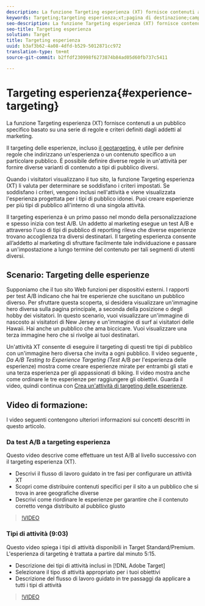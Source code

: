 ```yaml
---
description: La funzione Targeting esperienza (XT) fornisce contenuti a un pubblico specifico basato su una serie di regole e criteri definiti dagli addetti al marketing.
keywords: Targeting;targeting esperienza;xt;pagina di destinazione;campagna pagina di destinazione
seo-description: La funzione Targeting esperienza (XT) fornisce contenuti a un pubblico specifico basato su una serie di regole e criteri definiti dagli addetti al marketing.
seo-title: Targeting esperienza
solution: Target
title: Targeting esperienza
uuid: b3af3b62-4a08-4dfd-b529-5012871cc972
translation-type: tm+mt
source-git-commit: b2ffdf230998f6273874b84ad05d60fb737c5411

---
```



# Targeting esperienza{#experience-targeting}

La funzione Targeting esperienza (XT) fornisce contenuti a un pubblico specifico basato su una serie di regole e criteri definiti dagli addetti al marketing.

Il targeting delle esperienze, incluso [il geotargeting](/help/c-target/c-audiences/c-target-rules/geo.md), è utile per definire regole che indirizzano un&#39;esperienza o un contenuto specifico a un particolare pubblico. È possibile definire diverse regole in un&#39;attività per fornire diverse varianti di contenuto a tipi di pubblico diversi.

Quando i visitatori visualizzano il tuo sito, la funzione Targeting esperienza (XT) li valuta per determinare se soddisfano i criteri impostati. Se soddisfano i criteri, vengono inclusi nell&#39;attività e viene visualizzata l&#39;esperienza progettata per i tipi di pubblico idonei. Puoi creare esperienze per più tipi di pubblico all&#39;interno di una singola attività.

Il targeting esperienza è un primo passo nel mondo della personalizzazione e spesso inizia con test A/B. Un addetto al marketing esegue un test A/B e attraverso l&#39;uso di tipi di pubblico di reporting rileva che diverse esperienze trovano accoglienza tra diversi destinatari. Il targeting esperienza consente all’addetto al marketing di sfruttare facilmente tale individuazione e passare a un&#39;impostazione a lungo termine del contenuto per tali segmenti di utenti diversi.

## Scenario: Targeting delle esperienze

Supponiamo che il tuo sito Web funzioni per dispositivi esterni. I rapporti per test A/B indicano che hai tre esperienze che suscitano un pubblico diverso. Per sfruttare questa scoperta, si desidera visualizzare un&#39;immagine hero diversa sulla pagina principale, a seconda della posizione o degli hobby dei visitatori. In questo scenario, vuoi visualizzare un&#39;immagine di nascosto ai visitatori di New Jersey e un&#39;immagine di surf ai visitatori delle Hawaii. Hai anche un pubblico che ama biccicare. Vuoi visualizzare una terza immagine hero che si rivolge ai tuoi destinatari.

Un&#39;attività XT consente di eseguire il targeting di questi tre tipi di pubblico con un&#39;immagine hero diversa che invita a ogni pubblico. Il video seguente *, Da A/B Testing to Experience Targeting (Test* A/B per l&#39;esperienza delle esperienze) mostra come creare esperienze mirate per entrambi gli stati e una terza esperienza per gli appassionati di biking. Il video mostra anche come ordinare le tre esperienze per raggiungere gli obiettivi. Guarda il video, quindi continua con [Crea un&#39;attività di targeting delle esperienze](/help/c-activities/t-experience-target/t-xt-create/xt-create.md).

## Video di formazione:

I video seguenti contengono ulteriori informazioni sui concetti descritti in questo articolo.

### Da test A/B a targeting esperienza

Questo video descrive come effettuare un test A/B al livello successivo con il targeting esperienza (XT).

* Descrivi il flusso di lavoro guidato in tre fasi per configurare un attività XT
* Scopri come distribuire contenuti specifici per il sito a un pubblico che si trova in aree geografiche diverse
* Descrivi come riordinare le esperienze per garantire che il contenuto corretto venga distribuito al pubblico giusto

>[!VIDEO](https://video.tv.adobe.com/v/22418/?captions=ita)

### Tipi di attività (9:03)

Questo video spiega i tipi di attività disponibili in Target Standard/Premium. L&#39;esperienza di targeting è trattata a partire dal minuto 5:15.

* Descrizione dei tipi di attività inclusi in [!DNL Adobe Target]
* Selezionare il tipo di attività appropriato per i tuoi obiettivi
* Descrizione del flusso di lavoro guidato in tre passaggi da applicare a tutti i tipi di attività

>[!VIDEO](https://video.tv.adobe.com/v/17386?captions=ita)